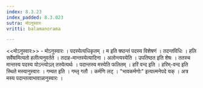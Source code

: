 ```yaml
---
index: 8.3.23
index_padded: 8.3.023
sutra: मोऽनुस्वारः
vritti: balamanorama

---
```

<<मोऽनुस्वारः>> - मोऽनुस्वारः । पदस्येत्यधिकृतम् । म इति षष्ठन्तं पदस्य विशेषणं । तदन्तविधिः । हलि सर्वेषामित्यतो हलीत्यनुवर्तते । तदाह-मान्तस्येत्यादिना । अलोन्त्यस्येति । उपतिष्ठत इति शेषः । ततस्च मान्तस्य पदस्य योऽन्त्योऽल् तस्येत्यर्थः । पदान्तस्य मस्येति फलितम् । हरिं वन्द इति । हरिम्-वन्द इति स्थिते मस्यानुस्वारः । गम्यत इति । गम्लृ गतौ । कर्मणि लट् । "भावकर्मणोः" इत्यात्मनेपदे यक् । अत्र मस्य पदान्तत्वाभावान्नानुस्वारः । 